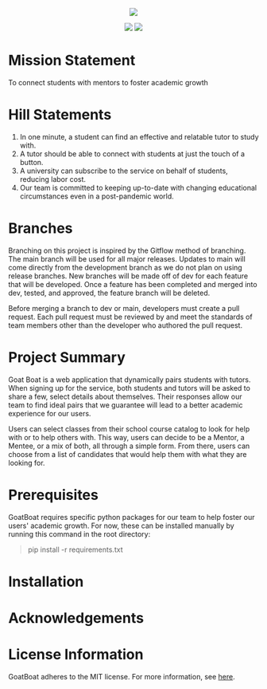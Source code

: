  <p align="center">
    <img src="https://i.imgur.com/sUh3mN4.png" >
<p align="center">
    <a href="https://www.python.org/" alt="python">
        <img src="https://img.shields.io/badge/Made%20with-python-1f425f.svg" /></a>
    <a href="https://choosealicense.com/licenses/mit/" alt="MIT">
        <img src="https://img.shields.io/badge/license-MIT-orange" /></a>
</p>

# Mission Statement
To connect students with mentors to foster academic growth

# Hill Statements
1. In one minute, a student can find an effective and relatable tutor to study with.
2. A tutor should be able to connect with students at just the touch of a button.
3. A university can subscribe to the service on behalf of students, reducing labor cost.
4. Our team is committed to keeping up-to-date with changing educational circumstances even in a post-pandemic world.

# Branches
Branching on this project is inspired by the Gitflow method of branching. The main branch will be used for all major releases. Updates to main will come directly from the development branch as we do not plan on using release branches. New branches will be made off of dev for each feature that will be developed. Once a feature has been completed and merged into dev, tested, and approved, the feature branch will be deleted.

Before merging a branch to dev or main, developers must create a pull request. Each pull request must be reviewed by and meet the standards of team members other than the developer who authored the pull request.

# Project Summary
Goat Boat is a web application that dynamically pairs students with tutors. When signing up for the service, both students and tutors will be asked to share a few, select details about themselves. Their responses allow our team to find ideal pairs that we guarantee will lead to a better academic experience for our users.

Users can select classes from their school course catalog to look for help with or to help others with. This way, users can decide to be a Mentor, a Mentee, or a mix of both, all through a simple form. From there, users can choose from a list of candidates that would help them with what they are looking for.

# Prerequisites
GoatBoat requires specific python packages for our team to help foster our users' academic growth. For now, these can be installed manually by running this command in the root directory:
> pip install -r requirements.txt

# Installation

# Acknowledgements

# License Information
GoatBoat adheres to the MIT license. For more information, see [here](https://choosealicense.com/licenses/mit/).